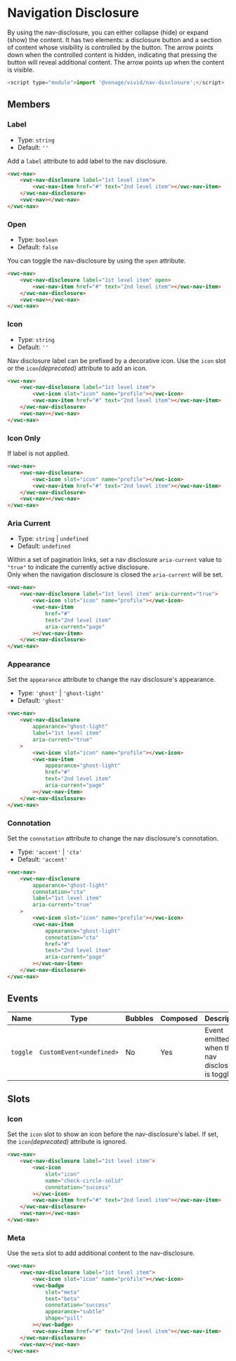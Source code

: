 # Navigation Disclosure

By using the nav-disclosure, you can either collapse (hide) or expand (show) the content.
It has two elements: a disclosure button and a section of content whose visibility is controlled by the button.
The arrow points down when the controlled content is hidden, indicating that pressing the button will reveal additional content.
The arrow points up when the content is visible.

```js
<script type="module">import '@vonage/vivid/nav-disclosure';</script>
```

## Members

### Label

- Type: `string`
- Default: `''`

Add a `label` attribute to add label to the nav disclosure.

```html preview
<vwc-nav>
	<vwc-nav-disclosure label="1st level item">
		<vwc-nav-item href="#" text="2nd level item"></vwc-nav-item>
	</vwc-nav-disclosure>
	<vwc-nav></vwc-nav>
</vwc-nav>
```

### Open

- Type: `boolean`
- Default: `false`

You can toggle the nav-disclosure by using the `open` attribute.

```html preview
<vwc-nav>
	<vwc-nav-disclosure label="1st level item" open>
		<vwc-nav-item href="#" text="2nd level item"></vwc-nav-item>
	</vwc-nav-disclosure>
	<vwc-nav></vwc-nav>
</vwc-nav>
```

### Icon

- Type: `string`
- Default: `''`

Nav disclosure label can be prefixed by a decorative icon.
Use the `icon` slot or the `icon`_(deprecated)_ attribute to add an icon.

```html preview
<vwc-nav>
	<vwc-nav-disclosure label="1st level item">
		<vwc-icon slot="icon" name="profile"></vwc-icon>
		<vwc-nav-item href="#" text="2nd level item"></vwc-nav-item>
	</vwc-nav-disclosure>
	<vwc-nav></vwc-nav>
</vwc-nav>
```

### Icon Only

If label is not applied.

```html preview
<vwc-nav>
	<vwc-nav-disclosure>
		<vwc-icon slot="icon" name="profile"></vwc-icon>
		<vwc-nav-item href="#" text="2nd level item"></vwc-nav-item>
	</vwc-nav-disclosure>
	<vwc-nav></vwc-nav>
</vwc-nav>
```

### Aria Current

- Type: `string` | `undefined`
- Default: `undefined`

Within a set of pagination links, set a nav disclosure `aria-current` value to `"true"` to indicate the currently active disclosure.  
Only when the navigation disclosure is closed the `aria-current` will be set.

```html preview 150px
<vwc-nav>
	<vwc-nav-disclosure label="1st level item" aria-current="true">
		<vwc-icon slot="icon" name="profile"></vwc-icon>
		<vwc-nav-item
			href="#"
			text="2nd level item"
			aria-current="page"
		></vwc-nav-item>
	</vwc-nav-disclosure>
</vwc-nav>
```

### Appearance

Set the `appearance` attribute to change the nav disclosure's appearance.

- Type: `'ghost'` | `'ghost-light'`
- Default: `'ghost'`

```html preview 150px
<vwc-nav>
	<vwc-nav-disclosure
		appearance="ghost-light"
		label="1st level item"
		aria-current="true"
	>
		<vwc-icon slot="icon" name="profile"></vwc-icon>
		<vwc-nav-item
			appearance="ghost-light"
			href="#"
			text="2nd level item"
			aria-current="page"
		></vwc-nav-item>
	</vwc-nav-disclosure>
</vwc-nav>
```

### Connotation

Set the `connotation` attribute to change the nav disclosure's connotation.

- Type: `'accent'` | `'cta'`
- Default: `'accent'`

```html preview 150px
<vwc-nav>
	<vwc-nav-disclosure
		appearance="ghost-light"
		connotation="cta"
		label="1st level item"
		aria-current="true"
	>
		<vwc-icon slot="icon" name="profile"></vwc-icon>
		<vwc-nav-item
			appearance="ghost-light"
			connotation="cta"
			href="#"
			text="2nd level item"
			aria-current="page"
		></vwc-nav-item>
	</vwc-nav-disclosure>
</vwc-nav>
```

## Events

<div class="table-wrapper">

| Name     | Type                     | Bubbles | Composed | Description                                       |
| -------- | ------------------------ | ------- | -------- | ------------------------------------------------- |
| `toggle` | `CustomEvent<undefined>` | No      | Yes      | Event emitted when the nav disclosure is toggled. |

</div>

## Slots

### Icon

Set the `icon` slot to show an icon before the nav-disclosure's label.
If set, the `icon`_(deprecated)_ attribute is ignored.

```html preview
<vwc-nav>
	<vwc-nav-disclosure label="1st level item">
		<vwc-icon
			slot="icon"
			name="check-circle-solid"
			connotation="success"
		></vwc-icon>
		<vwc-nav-item href="#" text="2nd level item"></vwc-nav-item>
	</vwc-nav-disclosure>
	<vwc-nav></vwc-nav>
</vwc-nav>
```

### Meta

Use the `meta` slot to add additional content to the nav-disclosure.

```html preview
<vwc-nav>
	<vwc-nav-disclosure label="1st level item">
		<vwc-icon slot="icon" name="profile"></vwc-icon>
		<vwc-badge
			slot="meta"
			text="beta"
			connotation="success"
			appearance="subtle"
			shape="pill"
		></vwc-badge>
		<vwc-nav-item href="#" text="2nd level item"></vwc-nav-item>
	</vwc-nav-disclosure>
	<vwc-nav></vwc-nav>
</vwc-nav>
```
